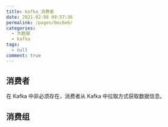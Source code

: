 ```yaml
---
title: kafka_消费者
date: 2021-02-08 09:57:36
permalink: /pages/0ec6e6/
categories: 
  - 大数据
  - kafka
tags: 
  - null
comment: true
---
```

## 消费者

在 Kafka 中非必须存在，消费者从 Kafka 中拉取方式获取数据信息。

## 消费组

